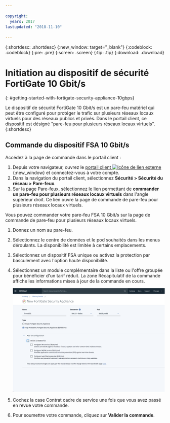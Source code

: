 ```yaml
---

copyright:
  years: 2017
lastupdated: "2018-11-10"

---
```


{:shortdesc: .shortdesc}
{:new_window: target="_blank"}
{:codeblock: .codeblock}
{:pre: .pre}
{:screen: .screen}
{:tip: .tip}
{:download: .download}

# Initiation au dispositif de sécurité FortiGate 10 Gbit/s
{: #getting-started-with-fortigate-security-appliance-10gbps}

Le dispositif de sécurité FortiGate 10 Gbit/s est un pare-feu matériel qui peut être configuré pour protéger le trafic sur plusieurs réseaux locaux virtuels pour des réseaux publics et privés. Dans le portail client, ce dispositif est désigné "pare-feu pour plusieurs réseaux locaux virtuels".
{:shortdesc}

## Commande du dispositif FSA 10 Gbit/s

Accédez à la page de commande dans le portail client :

1. Depuis votre navigateur, ouvrez le [portail client ![Icône de lien externe](../../icons/launch-glyph.svg "Icône de lien externe")](https://control.softlayer.com/){:new_window} et connectez-vous à votre compte.
2. Dans la navigation du portail client, sélectionnez **Sécurité > Sécurité du réseau > Pare-feux**.
3. Sur la page Pare-feux, sélectionnez le lien permettant de **commander un pare-feu pour plusieurs réseaux locaux virtuels** dans l'angle supérieur droit. Ce lien ouvre la page de commande de pare-feu pour plusieurs réseaux locaux virtuels.

Vous pouvez commander votre pare-feu FSA 10 Gbit/s sur la page de commande de pare-feu pour plusieurs réseaux locaux virtuels.

1. Donnez un nom au pare-feu.
2. Sélectionnez le centre de données et le pod souhaités dans les menus déroulants. La disponibilité est limitée à certains emplacements.
3. Sélectionnez un dispositif FSA unique ou activez la protection par basculement avec l'option haute disponibilité.
4. Sélectionnez un module complémentaire dans la liste ou l'offre groupée pour bénéficier d'un tarif réduit. La zone Récapitulatif de la commande affiche les informations mises à jour de la commande en cours.

	<img src="images/ordering.png" alt="dessin" style="width: 600px;"/>

5. Cochez la case Contrat cadre de service une fois que vous avez passé en revue votre commande.
6. Pour soumettre votre commande, cliquez sur **Valider la commande**.
